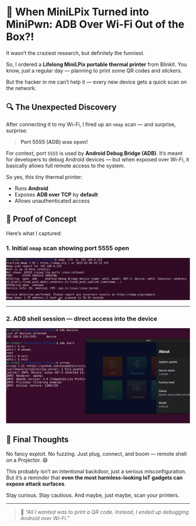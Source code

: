 # 📸 When MiniLPix Turned into MiniPwn: ADB Over Wi-Fi Out of the Box?!

It wasn’t the craziest research, but definitely the funniest.

So, I ordered a **Lifelong MiniLPix portable thermal printer** from Blinkit. You know, just a regular day — planning to print some QR codes and stickers.

But the hacker in me can’t help it — every new device gets a quick scan on the network.

## 🔍 The Unexpected Discovery

After connecting it to my Wi-Fi, I fired up an `nmap` scan — and surprise, surprise:

> **Port 5555 (ADB) was open!**

For context, port `5555` is used by **Android Debug Bridge (ADB)**. It’s meant for developers to debug Android devices — but when exposed over Wi-Fi, it basically allows full remote access to the system.

So yes, this tiny thermal printer:
- Runs **Android**
- Exposes **ADB over TCP** by **default**
- Allows unauthenticated access

## 🧪 Proof of Concept

Here’s what I captured:

### 1. Initial `nmap` scan showing port 5555 open

![ADB port open](adb-1.png)

---

### 2. ADB shell session — direct access into the device

![ADB shell session](adb-2.png)

## 💭 Final Thoughts

No fancy exploit. No fuzzing. Just plug, connect, and boom — remote shell on a Projector. 😅

This probably isn’t an intentional backdoor, just a serious misconfiguration. But it’s a reminder that **even the most harmless-looking IoT gadgets can expose attack surfaces**.

Stay curious. Stay cautious. And maybe, just maybe, scan your printers.

---

> 🐙 _“All I wanted was to print a QR code. Instead, I ended up debugging Android over Wi-Fi.”_

